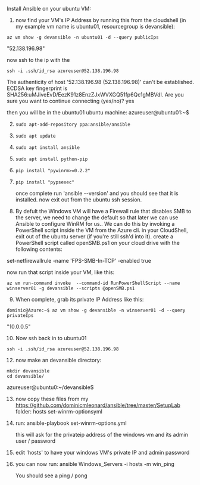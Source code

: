 Install Ansible on your ubuntu VM:

1. now find your VM's IP Address by running this from the cloudshell (in my example vm name is ubuntu01, resourcegroup is devansible):
```
az vm show -g devansible -n ubuntu01 -d --query publicIps
```

"52.138.196.98"

now ssh to the ip with the 

```
ssh -i .ssh/id_rsa azureuser@52.138.196.98
```
The authenticity of host '52.138.196.98 (52.138.196.98)' can't be established.
ECDSA key fingerprint is SHA256:uMJiveEvD/EezK91z8EnzZJxWVXGQ51fp6Qc1gMBVdI.
Are you sure you want to continue connecting (yes/no)? yes

then you will be in the ubuntu01 ubuntu machine:
azureuser@ubuntu01:~$

2. `sudo apt-add-repository ppa:ansible/ansible`
3. `sudo apt update`
4. `sudo apt install ansible`
5. `sudo apt install python-pip`
6. `pip install "pywinrm>=0.2.2"`
7. `pip install "pypsexec"`

   once complete run 'ansible --version' and you should see that it is installed.
   now exit out from the ubuntu ssh session.

9. By defult the Windows VM will have a Firewall rule that disables SMB to the server, we need to change the default so that later we can use Ansible to configure WinRM for us..
We can do this by invoking a PowerShell script inside the VM from the Azure cli.
in your CloudShell, exit out of the ubuntu server (if you're still ssh'd into it).
create a PowerShell script called openSMB.ps1 on your cloud drive with the following contents:

set-netfirewallrule -name 'FPS-SMB-In-TCP' -enabled true

now run that script inside your VM, like this:
```
az vm run-command invoke  --command-id RunPowerShellScript --name winserver01 -g devansible --scripts @openSMB.ps1
```

9. When complete, grab its private IP Address like this:
```
dominic@Azure:~$ az vm show -g devansible -n winserver01 -d --query privateIps
```
"10.0.0.5"

10. Now ssh back in to ubuntu01
```
ssh -i .ssh/id_rsa azureuser@52.138.196.98
```

12. now make an devansible directory:
```
mkdir devansible
cd devansible/
```
azureuser@ubuntu0:~/devansible$

13. now copy these files from my https://github.com/dominicmleonard/ansible/tree/master/SetupLab folder:
    hosts
    set-winrm-optionsyml

    
14. run:
    ansible-playbook set-winrm-options.yml

    this will ask for the privateip address of the windows vm and its admin user / password

15. edit 'hosts' to have your windows VM's private IP and admin password

16. you can now run:
    ansible Windows_Servers -i hosts -m win_ping

    You should see a ping / pong
